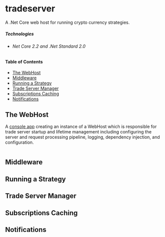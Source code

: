 # tradeserver
A .Net Core web host for running crypto currency strategies.

##### Technologies
*	###### Net Core 2.2 and .Net Standard 2.0
#####

#### Table of Contents
* [The WebHost](#the-webhost)
* [Middleware](#middleware)
* [Running a Strategy](#running-a-strategy)
* [Trade Server Manager](#trade-server-manager)
* [Subscriptions Caching](#subscriptions-caching)
* [Notifications](#notifications)

## The WebHost
A [console app](https://github.com/grantcolley/tradeserver/blob/master/src/DevelopmentInProgress.TradeServer.Console/Program.cs) creating an instance of a WebHost which is responsible for trade server startup and lifetime management including configuring the server and request processing pipeline, logging, dependency injection, and configuration.

```C#
```

## Middleware

## Running a Strategy

## Trade Server Manager

## Subscriptions Caching

## Notifications
